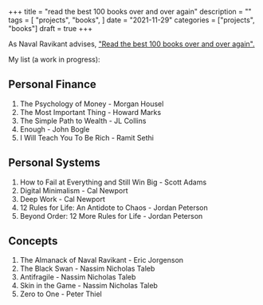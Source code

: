 +++
title = "read the best 100 books over and over again"
description = ""
tags = [
    "projects",
    "books",
]
date = "2021-11-29"
categories = ["projects",
              "books"]
draft = true
+++

As Naval Ravikant advises, ["Read the best 100 books over and over again".](https://twitter.com/naval/status/1374440483812827136)

My list (a work in progress):

## Personal Finance
1. The Psychology of Money - Morgan Housel
2. The Most Important Thing - Howard Marks
3. The Simple Path to Wealth - JL Collins
4. Enough - John Bogle
5. I Will Teach You To Be Rich - Ramit Sethi

## Personal Systems
1. How to Fail at Everything and Still Win Big - Scott Adams
2. Digital Minimalism - Cal Newport
3. Deep Work - Cal Newport
4. 12 Rules for Life: An Antidote to Chaos - Jordan Peterson
5. Beyond Order: 12 More Rules for Life - Jordan Peterson

## Concepts
1. The Almanack of Naval Ravikant - Eric Jorgenson
2. The Black Swan - Nassim Nicholas Taleb
3. Antifragile - Nassim Nicholas Taleb
4. Skin in the Game - Nassim Nicholas Taleb
5. Zero to One - Peter Thiel
